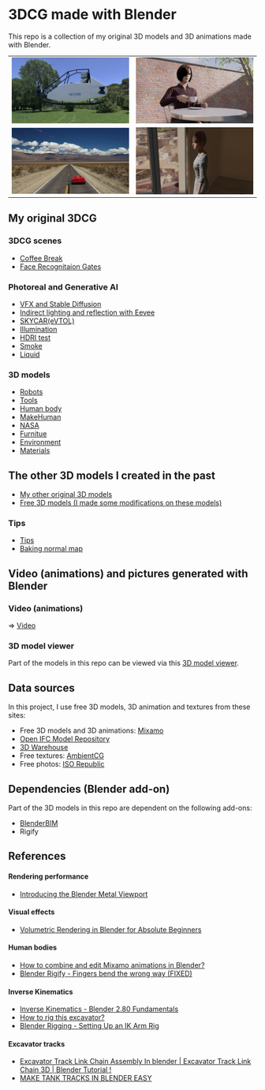 # 3DCG made with Blender

This repo is a collection of my original 3D models and 3D animations made with Blender.

<table>
  <tr>
    <td>
      <img src="./doc/SKYCAR.png" width=500>
    </td>
    <td>
      <img src="./doc/coffee_break.png" width=500>
    </td>
  </tr>  
    <tr>
    <td>
      <img src="./doc/UnitySkyCarTimeline24.png" width=500>
    </td>
    <td>
      <img src="./doc/eevee_lighting.png" width=500>
    </td>
  </tr>
</table>
    
## My original 3DCG

### 3DCG scenes

- [Coffee Break](./scenes/CoffeeBreak)
- [Face Recognitaion Gates](./scenes/FaceRecognitionGates)

### Photoreal and Generative AI

- [VFX and Stable Diffusion](./VFX)
- [Indirect lighting and reflection with Eevee](./EeveeLighting)
- [SKYCAR(eVTOL)](./eVTOL)
- [Illumination](./illumination)
- [HDRI test](./hdri)
- [Smoke](./smoke)
- [Liquid](./liquid)

### 3D models

- [Robots](./robots)
- [Tools](./tools)
- [Human body](./human_body)
- [MakeHuman](./makehuman)
- [NASA](./NASA)
- [Furnitue](./furniture)
- [Environment](./environment)
- [Materials](./materials)

## The other 3D models I created in the past

- [My other original 3D models](./my_original)
- [Free 3D models (I made some modifications on these models)](./modified)

### Tips

- [Tips](./tips)
- [Baking normal map](./bake_normal)

## Video (animations) and pictures generated with Blender

### Video (animations)

=> [Video](./doc/VIDEO.md)

### 3D model viewer

Part of the models in this repo can be viewed via this [3D model viewer](https://araobp.github.io/blender-3d/gltf/viewer.html).

## Data sources

In this project, I use free 3D models, 3D animation and textures from these sites:

- Free 3D models and 3D animations: [Mixamo](https://www.mixamo.com/)
- [Open IFC Model Repository](http://openifcmodel.cs.auckland.ac.nz/)
- [3D Warehouse](https://3dwarehouse.sketchup.com/)
- Free textures: [AmbientCG](https://ambientcg.com/)
- Free photos: [ISO Republic](https://isorepublic.com/)

## Dependencies (Blender add-on)

Part of the 3D models in this repo are dependent on the following add-ons:

- [BlenderBIM](https://blenderbim.org/)
- Rigify

## References

#### Rendering performance

- [Introducing the Blender Metal Viewport](https://code.blender.org/2023/01/introducing-the-blender-metal-viewport/?utm_source=www-homepage)

#### Visual effects

- [Volumetric Rendering in Blender for Absolute Beginners](https://www.youtube.com/watch?v=xP5MuZOjfew)

#### Human bodies

- [How to combine and edit Mixamo animations in Blender?](https://youtu.be/fLfjHzJy2A0)
- [Blender Rigify - Fingers bend the wrong way (FIXED)](https://youtu.be/Lw32kq4Q7Ag)

#### Inverse Kinematics

- [Inverse Kinematics - Blender 2.80 Fundamentals](https://youtu.be/S-2v_CKmVE8)
- [How to rig this excavator?](https://blender.stackexchange.com/questions/247317/how-to-rig-this-excavator)
- [Blender Rigging - Setting Up an IK Arm Rig](https://youtu.be/vZaNZhAoMts)

#### Excavator tracks

- [Excavator Track Link Chain Assembly In blender | Excavator Track Link Chain 3D | Blender Tutorial !](https://youtu.be/1sUpFJrLLXA)
- [MAKE TANK TRACKS IN BLENDER EASY](https://youtu.be/FqfIfEx5Eb8)
